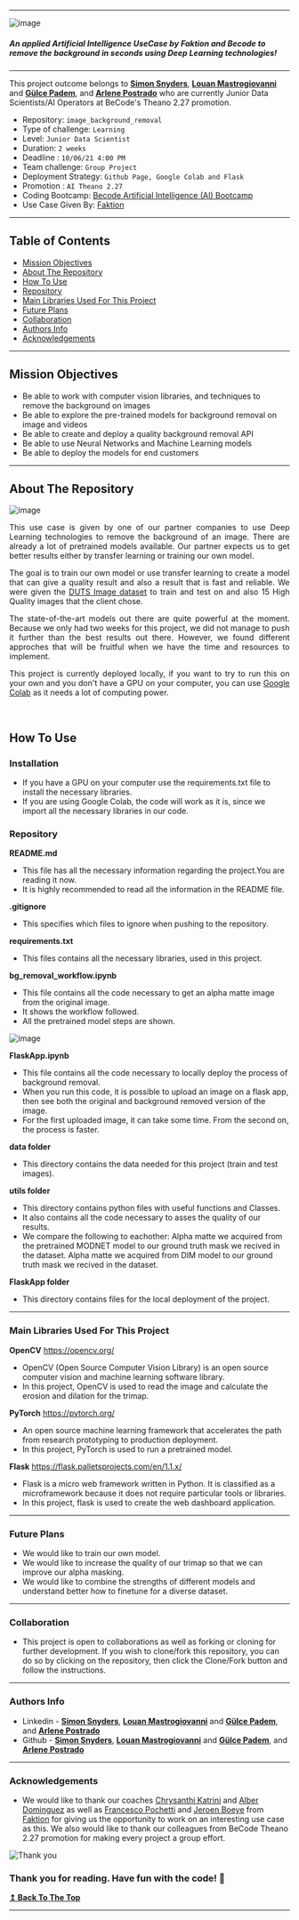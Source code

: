 ----------------------------------------------------------------------------------------------------------------
![image](FlaskApp/static/assets/logo1.png)

<h5> <strong> An applied Artificial Intelligence UseCase by Faktion and Becode to remove the background in seconds using Deep Learning technologies! </strong> </h5>

---

This project outcome belongs to **[Simon Snyders](https://github.com/simonsny)**, **[Louan Mastrogiovanni](https://github.com/Louan-M)** and **[Gülce Padem](https://github.com/gpadem)**, and **[Arlene Postrado](https://github.com/arlene14ko)** who are currently Junior Data Scientists/AI Operators at BeCode's Theano 2.27 promotion.

- Repository: `image_background_removal`
- Type of challenge: `Learning`
- Level: `Junior Data Scientist`
- Duration: `2 weeks`
- Deadline : `10/06/21 4:00 PM`
- Team challenge: `Group Project`
- Deployment Strategy: `Github Page, Google Colab and Flask`
- Promotion : `AI Theano 2.27`
- Coding Bootcamp: [Becode Artificial Intelligence (AI) Bootcamp](https://becode.org/learn/ai-bootcamp/)
- Use Case Given By: [Faktion](https://www.faktion.com/)

---
## **Table of Contents**
- [Mission Objectives](#mission-objectives)
- [About The Repository](#about-the-repository)
- [How To Use](#how-to-use)
- [Repository](#repository)
- [Main Libraries Used For This Project](#main-libraries-used-for-this-project)
- [Future Plans](#future-plans)
- [Collaboration](#collaboration)
- [Authors Info](#authors-info)
- [Acknowledgements](#acknowledgements)

---

## **Mission Objectives**

- Be able to work with computer vision libraries, and techniques to remove the background on images
- Be able to explore the pre-trained models for background removal on image and videos
- Be able to create and deploy a quality background removal API
- Be able to use Neural Networks and Machine Learning models
- Be able to deploy the models for end customers

---

## **About The Repository**
![image](FlaskApp/static/assets/cover.png)

<p align="justify">
This use case is given by one of our partner companies to use Deep Learning technologies to remove the background of an image. There are already a lot of pretrained models available. Our partner expects us to get better results either by transfer learning or training our own model.
</p>
<p align="justify">The goal is to train our own model or use transfer learning to create a model that can give a quality result and also a result that is fast and reliable. We were given the <a href="http://saliencydetection.net/duts/">DUTS Image dataset</a> to train and test on and also 15 High Quality images that the client chose.</p>

<p align="justify"> The state-of-the-art models out there are quite powerful at the moment. Because we only had two weeks for this project, we did not manage to push it further than the best results out there. However, we found different approches that will be fruitful when we have the time and resources to implement. 
</p>
<p align = "justify">This project is currently deployed locally, if you want to try to run this on your own and you don't have a GPU on your computer, you can use <a href="https://colab.research.google.com/">Google Colab</a> as it needs a lot of computing power.</p>

<br/>


## **How To Use**

### **Installation** 

- If you have a GPU on your computer use the requirements.txt file to install the necessary libraries.
- If you are using Google Colab, the code will work as it is, since we import all the necessary libraries in our code.

### **Repository**


**README.md**

- This file has all the necessary information regarding the project.You are reading it now.
- It is highly recommended to read all the information in the README file.

**.gitignore**

- This specifies which files to ignore when pushing to the repository.

**requirements.txt**

- This files contains all the necessary libraries, used in this project.

**bg_removal_workflow.ipynb**

- This file contains all the code necessary to get an alpha matte image from the original image.
- It shows the workflow followed.
- All the pretrained model steps are shown.

![image](FlaskApp/static/assets/ILSVRC2012_test_00003399.jpg)

**FlaskApp.ipynb**

- This file contains all the code necessary to locally deploy the process of background removal.
- When you run this code, it is possible to upload an image on a flask app, then see both the original and background removed version of the image.
- For the first uploaded image, it can take some time. From the second on, the process is faster.

**data folder**

- This directory contains the data needed for this project (train and test images).

**utils folder**

- This directory contains python files with useful functions and Classes.
- It also contains all the code necessary to asses the quality of our results.
- We compare the following to eachother:
Alpha matte we acquired from the pretrained MODNET model to our ground truth mask we recived in the dataset.
Alpha matte we acquired from DIM model to our ground truth mask we recived in the dataset.

**FlaskApp folder**

- This directory contains files for the local deployment of the project.

---

### **Main Libraries Used For This Project**

**OpenCV** https://opencv.org/

- OpenCV (Open Source Computer Vision Library) is an open source computer vision and machine learning software library.
- In this project, OpenCV is used to read the image and calculate the erosion and dilation for the trimap.

**PyTorch** https://pytorch.org/

- An open source machine learning framework that accelerates the path from research prototyping to production deployment.
- In this project, PyTorch is used to run a pretrained model.

**Flask** https://flask.palletsprojects.com/en/1.1.x/

- Flask is a micro web framework written in Python. It is classified as a microframework because it does not require particular tools or libraries.
- In this project, flask is used to create the web dashboard application.


---

### **Future Plans**

- We would like to train our own model.
- We would like to increase the quality of our trimap so that we can improve our alpha masking.
- We would like to combine the strengths of different models and understand better how to finetune for a diverse dataset.
---

### **Collaboration**

- This project is open to collaborations as well as forking or cloning for further development. If you wish to clone/fork this repository, you can do so by clicking on the repository, then click the Clone/Fork button and follow the instructions.
---

### **Authors Info**

- Linkedin - **[Simon Snyders](https://www.linkedin.com/in/simon-snyders-9452aa146/)**, **[Louan Mastrogiovanni](https://www.linkedin.com/in/louan-mastrogiovanni-9a0a46143/)** and **[Gülce Padem](https://www.linkedin.com/in/gulce-padem/)**, and **[Arlene Postrado](https://www.linkedin.com/in/arlene-postrado/)**
- Github   - **[Simon Snyders](https://github.com/simonsny)**, **[Louan Mastrogiovanni](https://github.com/Louan-M)** and **[Gülce Padem](https://github.com/gpadem)**, and **[Arlene Postrado](https://github.com/arlene14ko)**

---
### **Acknowledgements**

- We would like to thank our coaches [Chrysanthi Katrini](https://github.com/chrysanthi989) and [Alber Dominguez](https://github.com/nedraki) as well as [Francesco Pochetti](https://www.linkedin.com/in/francescopochetti/) and [Jeroen Boeye](https://www.linkedin.com/in/jeroenboeye/) from [Faktion](https://www.faktion.com/) for giving us the opportunity to work on an interesting use case as this. We also would like to thank our colleagues from BeCode Theano 2.27 promotion for making every project a group effort.

![Thank you](FlaskApp/static/assets/thank_you.png)

### Thank you for reading. Have fun with the code! 🤗

[**↥ Back To The Top**](#table-of-contents)

---
